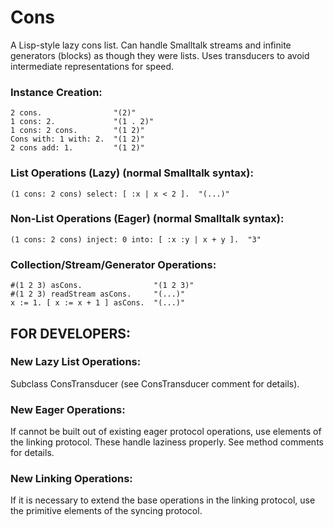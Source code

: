 # Cons
A Lisp-style lazy cons list. Can handle Smalltalk streams and infinite generators (blocks) as though they were lists. Uses transducers to avoid intermediate representations for speed.

### Instance Creation:
```
2 cons.                "(2)"
1 cons: 2.             "(1 . 2)"
1 cons: 2 cons.        "(1 2)"
Cons with: 1 with: 2.  "(1 2)"
2 cons add: 1.         "(1 2)"
```

### List Operations (Lazy) (normal Smalltalk syntax):
```
(1 cons: 2 cons) select: [ :x | x < 2 ].  "(...)"
```

### Non-List Operations (Eager) (normal Smalltalk syntax):
```
(1 cons: 2 cons) inject: 0 into: [ :x :y | x + y ].  "3"
```

### Collection/Stream/Generator Operations:
```
#(1 2 3) asCons.                "(1 2 3)"
#(1 2 3) readStream asCons.     "(...)"
x := 1. [ x := x + 1 ] asCons.  "(...)"
```

## FOR DEVELOPERS:

### New Lazy List Operations:
Subclass ConsTransducer (see ConsTransducer comment for details).

### New Eager Operations:
If cannot be built out of existing eager protocol operations, use elements of the linking protocol. These handle laziness properly. See method comments for details.

### New Linking Operations:
If it is necessary to extend the base operations in the linking protocol, use the primitive elements of the syncing protocol.